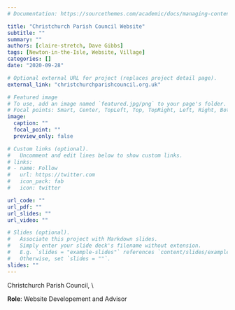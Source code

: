 ```yaml
---
# Documentation: https://sourcethemes.com/academic/docs/managing-content/

title: "Christchurch Parish Council Website"
subtitle: ""
summary: ""
authors: [claire-stretch, Dave Gibbs]
tags: [Newton-in-the-Isle, Website, Village]
categories: []
date: "2020-09-28"

# Optional external URL for project (replaces project detail page).
external_link: "christchurchparishcouncil.org.uk"

# Featured image
# To use, add an image named `featured.jpg/png` to your page's folder.
# Focal points: Smart, Center, TopLeft, Top, TopRight, Left, Right, BottomLeft, Bottom, BottomRight.
image:
  caption: ""
  focal_point: ""
  preview_only: false

# Custom links (optional).
#   Uncomment and edit lines below to show custom links.
# links:
# - name: Follow
#   url: https://twitter.com
#   icon_pack: fab
#   icon: twitter

url_code: ""
url_pdf: ""
url_slides: ""
url_video: ""

# Slides (optional).
#   Associate this project with Markdown slides.
#   Simply enter your slide deck's filename without extension.
#   E.g. `slides = "example-slides"` references `content/slides/example-slides.md`.
#   Otherwise, set `slides = ""`.
slides: ""
---
```

Christchurch Parish Council, \

**Role**: Website Developement and Advisor
